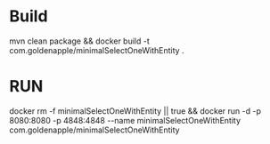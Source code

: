 # Build
mvn clean package && docker build -t com.goldenapple/minimalSelectOneWithEntity .

# RUN

docker rm -f minimalSelectOneWithEntity || true && docker run -d -p 8080:8080 -p 4848:4848 --name minimalSelectOneWithEntity com.goldenapple/minimalSelectOneWithEntity 